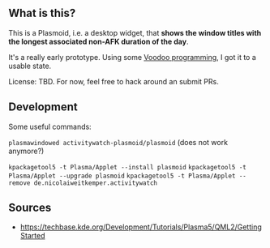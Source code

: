 ## What is this?

This is a Plasmoid, i.e. a desktop widget,
that **shows the window titles with the longest associated non-AFK duration of the day**.

It's a really early prototype.
Using some [Voodoo programming](https://en.wikipedia.org/wiki/Voodoo_programming),
I got it to a usable state.

License: TBD. For now, feel free to hack around an submit PRs.

## Development

Some useful commands:

`plasmawindowed activitywatch-plasmoid/plasmoid` (does not work anymore?)

`kpackagetool5 -t Plasma/Applet --install plasmoid`
`kpackagetool5 -t Plasma/Applet --upgrade plasmoid`
`kpackagetool5 -t Plasma/Applet --remove de.nicolaiweitkemper.activitywatch`

## Sources

-   <https://techbase.kde.org/Development/Tutorials/Plasma5/QML2/GettingStarted>
